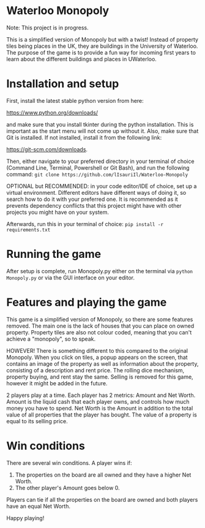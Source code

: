# Waterloo Monopoly
Note: This project is in progress.

This is a simplified version of Monopoly but with a twist! Instead of property tiles being places in the UK, they are buildings in the University of Waterloo. The purpose of the game is to provide a fun way for incoming first years to learn about the different buildings and places in UWaterloo.

# Installation and setup
First, install the latest stable python version from here:

https://www.python.org/downloads/

and make sure that you install tkinter during the python installation. This is important as the start menu will not come up without it. Also, make sure that Git is installed. If not installed, install it from the following link:

https://git-scm.com/downloads.

Then, either navigate to your preferred directory in your terminal of choice (Command Line, Terminal, Powershell or Git Bash), and run the following command:
```git clone https://github.com/lIsauriIl/Waterloo-Monopoly```

OPTIONAL but RECOMMENDED: in your code editor/IDE of choice, set up a virtual environment. Different editors have different ways of doing it, so search how to do it with your preferred one. It is recommended as it prevents dependency conflicts that this project might have with other projects you might have on your system.

Afterwards, run this in your terminal of choice:
```pip install -r requirements.txt```

# Running the game
After setup is complete, run Monopoly.py either on the terminal via
```python Monopoly.py```
or via the GUI interface on your editor.

# Features and playing the game
This game is a simplified version of Monopoly, so there are some features removed. The main one is the lack of houses that you can place on owned property. Property tiles are also not colour coded, meaning that you can't achieve a "monopoly", so to speak.

HOWEVER! There is something different to this compared to the original Monopoly. When you click on tiles, a popup appears on the screen, that contains an image of the property as well as information about the property, consisting of a description and rent price. The rolling dice mechanism, property buying, and rent stay the same. Selling is removed for this game, however it might be added in the future.

2 players play at a time. Each player has 2 metrics: Amount and Net Worth. Amount is the liquid cash that each player owns, and controls how much money you have to spend. Net Worth is the Amount in addition to the total value of all properties that the player has bought. The value of a property is equal to its selling price. 

# Win conditions
There are several win conditions. A player wins if:

1. The properties on the board are all owned and they have a higher Net Worth.
2. The other player's Amount goes below 0.

Players can tie if all the properties on the board are owned and both players have an equal Net Worth.

Happy playing!
